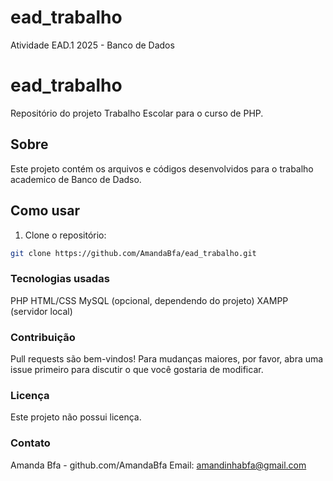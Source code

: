 # ead_trabalho

Atividade EAD.1 2025 - Banco de Dados

# ead_trabalho

Repositório do projeto Trabalho Escolar para o curso de PHP.

## Sobre

Este projeto contém os arquivos e códigos desenvolvidos para o trabalho academico de Banco de Dadso.

## Como usar

1. Clone o repositório:

```bash
git clone https://github.com/AmandaBfa/ead_trabalho.git
```

### Tecnologias usadas

PHP
HTML/CSS
MySQL (opcional, dependendo do projeto)
XAMPP (servidor local)

### Contribuição

Pull requests são bem-vindos! Para mudanças maiores, por favor, abra uma issue primeiro para discutir o que você gostaria de modificar.

### Licença

Este projeto não possui licença.

### Contato

Amanda Bfa - github.com/AmandaBfa
Email: amandinhabfa@gmail.com
